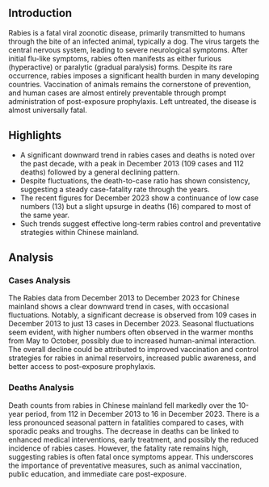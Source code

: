 ## Introduction

Rabies is a fatal viral zoonotic disease, primarily transmitted to humans through the bite of an infected animal, typically a dog. The virus targets the central nervous system, leading to severe neurological symptoms. After initial flu-like symptoms, rabies often manifests as either furious (hyperactive) or paralytic (gradual paralysis) forms. Despite its rare occurrence, rabies imposes a significant health burden in many developing countries. Vaccination of animals remains the cornerstone of prevention, and human cases are almost entirely preventable through prompt administration of post-exposure prophylaxis. Left untreated, the disease is almost universally fatal.

## Highlights

- A significant downward trend in rabies cases and deaths is noted over the past decade, with a peak in December 2013 (109 cases and 112 deaths) followed by a general declining pattern. <br/>
- Despite fluctuations, the death-to-case ratio has shown consistency, suggesting a steady case-fatality rate through the years. <br/>
- The recent figures for December 2023 show a continuance of low case numbers (13) but a slight upsurge in deaths (16) compared to most of the same year. <br/>
- Such trends suggest effective long-term rabies control and preventative strategies within Chinese mainland. <br/>

## Analysis

### Cases Analysis
The Rabies data from December 2013 to December 2023 for Chinese mainland shows a clear downward trend in cases, with occasional fluctuations. Notably, a significant decrease is observed from 109 cases in December 2013 to just 13 cases in December 2023. Seasonal fluctuations seem evident, with higher numbers often observed in the warmer months from May to October, possibly due to increased human-animal interaction. The overall decline could be attributed to improved vaccination and control strategies for rabies in animal reservoirs, increased public awareness, and better access to post-exposure prophylaxis.

### Deaths Analysis
Death counts from rabies in Chinese mainland fell markedly over the 10-year period, from 112 in December 2013 to 16 in December 2023. There is a less pronounced seasonal pattern in fatalities compared to cases, with sporadic peaks and troughs. The decrease in deaths can be linked to enhanced medical interventions, early treatment, and possibly the reduced incidence of rabies cases. However, the fatality rate remains high, suggesting rabies is often fatal once symptoms appear. This underscores the importance of preventative measures, such as animal vaccination, public education, and immediate care post-exposure.
